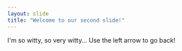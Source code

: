 ```yaml
---
layout: slide
title: "Welcome to our second slide!"
---
```

I'm so witty, so very witty...
Use the left arrow to go back!
